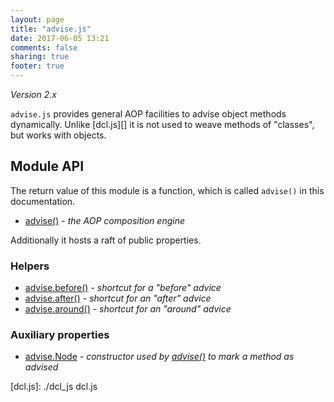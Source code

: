 ```yaml
---
layout: page
title: "advise.js"
date: 2017-06-05 13:21
comments: false
sharing: true
footer: true
---
```


*Version 2.x*

`advise.js` provides general AOP facilities to advise object methods dynamically. Unlike [dcl.js][] it is not used
to weave methods of "classes", but works with objects.

## Module API

The return value of this module is a function, which is called `advise()` in this documentation.

* [advise()](./advise_js/advise) - *the AOP composition engine*

Additionally it hosts a raft of public properties.

### Helpers

* [advise.before()](./advise_js/before) - *shortcut for a "before" advice*
* [advise.after()](./advise_js/after) - *shortcut for an "after" advice*
* [advise.around()](./advise_js/around) - *shortcut for an "around" advice*

### Auxiliary properties

* [advise.Node](./advise_js/node) - *constructor used by [advise()](./advise_js/advise) to mark a method as advised*

[dcl.js]:  ./dcl_js  dcl.js
